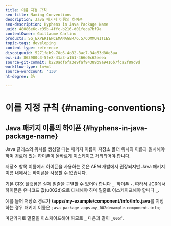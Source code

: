 ```yaml
---
title: 이름 지정 규칙
seo-title: Naming Conventions
description: Java 패키지 이름의 하이픈
seo-description: Hyphens in Java Package Name
uuid: 48086e6c-c35b-4ffc-b216-d01feca7bf9a
contentOwner: Guillaume Carlino
products: SG_EXPERIENCEMANAGER/6.5/COMMUNITIES
topic-tags: developing
content-type: reference
discoiquuid: 5271feb9-70c6-4c82-8ac7-34a63d80e3aa
exl-id: 863900c3-5fe8-41a3-a151-466d0c62eeea
source-git-commit: b220adf6fa3e9faf94389b9a9416b7fca2f89d9d
workflow-type: tm+mt
source-wordcount: '130'
ht-degree: 3%

---
```


# 이름 지정 규칙 {#naming-conventions}

## Java 패키지 이름의 하이픈 {#hyphens-in-java-package-name}

Java 클래스의 위치를 생성할 때는 패키지 이름이 저장소 폴더 위치의 이름과 일치해야 하며 경로에 있는 하이픈이 올바르게 이스케이프 처리되어야 합니다.

저장소 항목 이름에서 하이픈을 사용하는 것은 AEM 개발에서 권장되지만 Java 패키지 이름 내에서는 하이픈을 사용할 수 없습니다.

기본 CRX 플랫폼은 실제 밑줄을 구별할 수 있어야 합니다 `_ `하이픈 `-`. 따라서 JCR에서 하이픈은 유니코드 값(u002d)으로 대체해야 하며 밑줄로 이스케이프해야 합니다 `_`.

예를 들어 저장소 경로가 **/apps/my-example/component/info/Info.java**&#x200B;를 지정하는 경우 패키지 이름은 `java package apps.my_002dexample.component.info;`

마찬가지로 밑줄을 이스케이프해야 하므로 `_` 다음과 같이 `_005f`.

